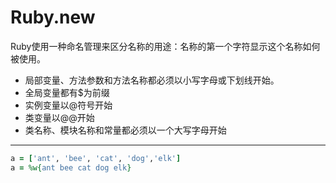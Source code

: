 # Ruby.new

Ruby使用一种命名管理来区分名称的用途：名称的第一个字符显示这个名称如何被使用。  

- 局部变量、方法参数和方法名称都必须以小写字母或下划线开始。
- 全局变量都有$为前缀
- 实例变量以@符号开始
- 类变量以@@开始
- 类名称、模块名称和常量都必须以一个大写字母开始

---

```ruby
a = ['ant', 'bee', 'cat', 'dog','elk']
a = %w{ant bee cat dog elk}
```
